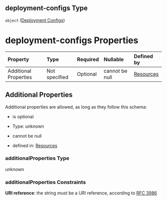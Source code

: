 ## deployment-configs Type

`object` ([Deployment Configs](resources-resources-properties-resources-properties-deployment-configs.md))

# deployment-configs Properties

| Property              | Type          | Required | Nullable       | Defined by                                                                                                                                                                                                 |
| :-------------------- | :------------ | :------- | :------------- | :--------------------------------------------------------------------------------------------------------------------------------------------------------------------------------------------------------- |
| Additional Properties | Not specified | Optional | cannot be null | [Resources](resources-resources-properties-resources-properties-deployment-configs-additionalproperties.md "#/resources/properties/Resources/properties/deployment-configs/additionalProperties") |

## Additional Properties

Additional properties are allowed, as long as they follow this schema:



*   is optional

*   Type: unknown

*   cannot be null

*   defined in: [Resources](resources-resources-properties-resources-properties-deployment-configs-additionalproperties.md "#/resources/properties/Resources/properties/deployment-configs/additionalProperties")

### additionalProperties Type

unknown

### additionalProperties Constraints

**URI reference**: the string must be a URI reference, according to [RFC 3986](https://tools.ietf.org/html/rfc3986 "check the specification")
